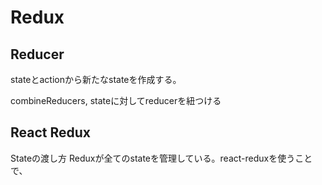# Redux



## Reducer
stateとactionから新たなstateを作成する。

combineReducers, stateに対してreducerを紐つける


## React Redux

Stateの渡し方
Reduxが全てのstateを管理している。react-reduxを使うことで、



